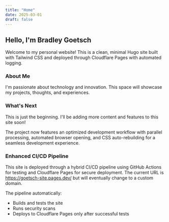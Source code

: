 ```yaml
---
title: "Home"
date: 2025-03-01
draft: false
---
```


## Hello, I'm Bradley Goetsch

Welcome to my personal website! This is a clean, minimal Hugo site built with Tailwind CSS and deployed through Cloudflare Pages with automated logging.

### About Me

I'm passionate about technology and innovation. This space will showcase my projects, thoughts, and experiences.

### What's Next

This is just the beginning. I'll be adding more content and features to this site soon!

The project now features an optimized development workflow with parallel processing, automated browser opening, and CSS auto-rebuilding for a seamless development experience.

### Enhanced CI/CD Pipeline

This site is deployed through a hybrid CI/CD pipeline using GitHub Actions for testing and Cloudflare Pages for secure deployment. The current URL is https://goetsch-site.pages.dev/ but will eventually change to a custom domain.

The pipeline automatically:
- Builds and tests the site
- Runs security scans
- Deploys to Cloudflare Pages only after successful tests
